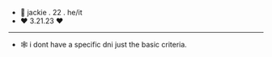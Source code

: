 - 🎱 jackie . 22 . he/it
-   ♥ 3.21.23 ♥
- --------------------------------------------------------
- 🕸️ i dont have a specific dni just the basic criteria.

